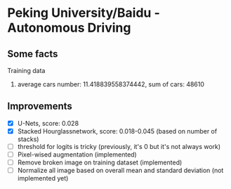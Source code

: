 # Peking University/Baidu - Autonomous Driving
## Some facts
Training data
1. average cars number: 11.418839558374442, sum of cars: 48610

## Improvements
- [x] U-Nets, score: 0.028
- [x] Stacked Hourglassnetwork, score: 0.018-0.045 (based on number of stacks)
- [ ] threshold for logits is tricky (previously, it's 0 but it's not always work)
- [ ] Pixel-wised augmentation (implemented)
- [ ] Remove broken image on training dataset (implemented)
- [ ] Normalize all image based on overall mean and standard deviation (not implemented yet)
